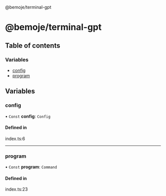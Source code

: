 @bemoje/terminal-gpt

# @bemoje/terminal-gpt

## Table of contents

### Variables

- [config](https://github.com/bemoje/tsmono/blob/main/pkg/terminal-gpt/docs/md/index.md#config)
- [program](https://github.com/bemoje/tsmono/blob/main/pkg/terminal-gpt/docs/md/index.md#program)

## Variables

### config

• `Const` **config**: `Config`

#### Defined in

index.ts:6

___

### program

• `Const` **program**: `Command`

#### Defined in

index.ts:23
